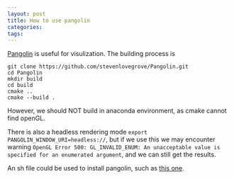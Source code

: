 ```yaml
---
layout: post
title: How to use pangolin
categories:
tags:
---
```


[Pangolin](https://github.com/stevenlovegrove/Pangolin) is useful for visulization. The building process is

```
git clone https://github.com/stevenlovegrove/Pangolin.git
cd Pangolin
mkdir build
cd build
cmake ..
cmake --build .
```

However, we should NOT build in anaconda environment, as cmake cannot find openGL.

There is also a headless rendering mode `export PANGOLIN_WINDOW_URI=headless://`, but if we use this we may encounter warning `OpenGL Error 500: GL_INVALID_ENUM: An unacceptable value is specified for an enumerated argument`, and we can still get the results.

An sh file could be used to install pangolin, such as [this one](https://github.com/luigifreda/pyslam/blob/master/install_thirdparty.sh).
